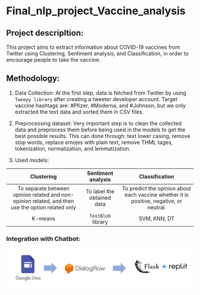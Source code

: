# Final_nlp_project_Vaccine_analysis

## Project descripltion:
This project aims to extract information about COVID-19 vaccines from Twitter using Clustering, Sentiment analysis, and Classification, in order to encourage people to take the vaccine.


## Methodology:
1. Data Collection: At the first step, data is fetched from Twitter by using `Tweepy library` after creating a tweeter developer account. Target vaccine hashtags are: #Pfizer, #Moderna, and #Johnson, but we only extracted the text data and sorted them in CSV files.

2. Preprocessing dataset: Very important step is to clean the collected data and preprocess them before being used in the models to get the best possible results. This can done through: text lower casing, remove stop words, replace emojes with plain text, remove THML tages, tokenization, normalization, and lemmatization.

3. Used models: 

| Clustering      | Sentiment analysis | Classification     |
|   :----:    |    :----:   |     :----:    |
|  To separate between opinion related and non-opinion related, and then use the option related only| To label the obtained data|To predict the opinion about each vaccine whether it is positive, negative, or neutral.|
| K-means   | `TextBlob` library | SVM, KNN, DT      |



### Integration with Chatbot:


[<img src="https://github.com/AlshimaaGamalAlsaied/Final_nlp_project_Vaccine_analysis/blob/main/1.PNG">](https://sites.google.com/view/vaccineprotection/home)
